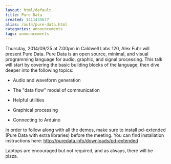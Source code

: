 ```yaml
---
layout: html/default
title: Pure Data
created: 1411435677
alias: /au14/pure-data.html
categories: announcements
tags: announcements
---
```

Thursday, 2014/09/25 at 7:00pm in Caldwell Labs 120, Alex Fuhr will present Pure Data. Pure Data is an open source, minimal, and visual programming language for audio, graphic, and signal processing. This talk will start by covering the basic building blocks of the language, then dive deeper into the following topics:

- Audio and waveform generation

- The "data flow" model of communication

- Helpful utilities

- Graphical processing

- Connecting to Arduino

In order to follow along with all the demos, make sure to install pd-extended (Pure Data with extra libraries) before the meeting. You can find installation instructions here: http://puredata.info/downloads/pd-extended​

Laptops are encouraged but not required, and as always, there will be
pizza.
